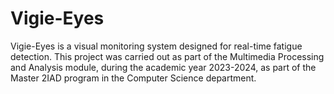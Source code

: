 # Vigie-Eyes
Vigie-Eyes is a visual monitoring system designed for real-time fatigue detection. This project was carried out as part of the Multimedia Processing and Analysis module, during the academic year 2023-2024, as part of the Master 2IAD program in the Computer Science department.

